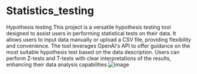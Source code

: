 # Statistics_testing
 Hypothesis testing
This project is a versatile hypothesis testing tool designed to assist users in performing statistical tests on their data. It allows users to input data manually or upload a CSV file, providing flexibility and convenience. The tool leverages OpenAI's API to offer guidance on the most suitable hypothesis test based on the data description. Users can perform Z-tests and T-tests with clear interpretations of the results, enhancing their data analysis capabilities.![image](https://github.com/Divyasri6/Statistics_testing/assets/76198784/73613a5c-aac0-472d-8d88-819f3ce595ed)

